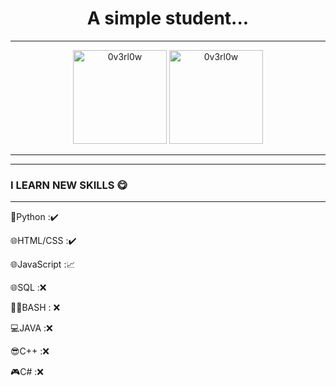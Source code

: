 <h1 align="center">
A simple student...  
</h1>

---
<p align="center">
  <img src="https://github-readme-stats.vercel.app/api/top-langs/?username=NeKroFR&layout=compact" alt="0v3rl0w" height="150" />

  <img src="https://github-readme-stats.vercel.app/api?username=NeKroFR&show_icons=true" alt="0v3rl0w" height="150" />
</p>

---


---
### I LEARN NEW SKILLS 😋
---
🐍Python :✔️

🌐HTML/CSS :✔️

🌐JavaScript :📈

🌐SQL :❌

👨‍💻BASH : ❌

💻JAVA :❌ 

😎C++ :❌

🎮C# :❌
